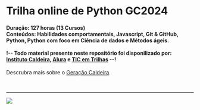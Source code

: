 <h1>
Trilha online de Python GC2024
</h1>

<h4>
Duração: 127 horas (13 Cursos)
<br>
Conteúdos: Habilidades comportamentais, Javascript, Git & GitHub, Python, Python com foco em Ciência de dados e Métodos ágeis.
<br>
<br>
<strong> !-- Todo material presente neste repositório foi disponilizado por: <a href="https://institutocaldeira.org.br/">Instituto Caldeira</a>, <a href="https://www.alura.com.br/">Alura</a> e <a href="https://ticemtrilhas.org.br/">TIC em Trilhas</a> --! </strong>
</h4>

<p>Descrubra mais sobre o <a href="https://www.geracaocaldeira.org/">Geração Caldeira</a>.</p>
<br>
<hr>

<img src="https://i.ytimg.com/vi/rNwtBS3Qby4/maxresdefault.jpg">
